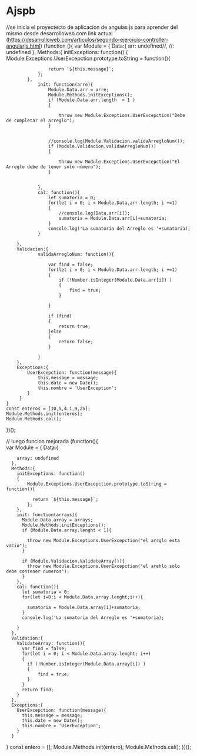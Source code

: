 # Ajspb
//se inicia el proyectecto de aplicacion de angulas js para aprender del mismo desde desarrolloweb.com   link actual 
(https://desarrolloweb.com/articulos/segundo-ejercicio-controller-angularjs.html)
(function (){
    var Module = {
        Data:{
            arr: undefined//,
            //: undefined
        },
        Methods:{
            initExceptions: function()
            {
                Module.Exceptions.UserExcepction.prototype.toString = function(){
                    
                    return `${this.message}`;
                };
            },
                init: function(arre){
                    Module.Data.arr = arre;
                    Module.Methods.initExceptions();
                    if (Module.Data.arr.length  < 1 )
                    {
 
                        throw new Module.Exceptions.UserExcepction("Debe de completar el arreglo");
                    }

                    
                    //console.log(Module.Validacion.validaArregloNum());
                    if (Module.Validacion.validaArregloNum())
                    {
 
                        throw new Module.Exceptions.UserExcepction("El Arreglo debe de tener solo número");
                    }
                    

                },
                cal: function(){
                    let sumatoria = 0;
                    for(let i = 0; i < Module.Data.arr.length; i +=1)
                    {
                        //console.log(Data.arr[i]);
                        sumatoria = Module.Data.arr[i]+sumatoria;
                    }
                    console.log('La sumatoria del Arreglo es '+sumatoria);
                }
                
        },
        Validacion:{
                validaArregloNum: function(){
                    
                    var find = false;
                    for(let i = 0; i < Module.Data.arr.length; i +=1)
                    {
                        if (!Number.isInteger(Module.Data.arr[i]) )
                        {
                            find = true;
                        }
                        
                    }

                    if (find)
                    {
                        return true;
                    }else 
                    {
                        return false;
                    }
                    
                }
        },
        Exceptions:{
            UserExcepction: function(message){
                this.message = message;
                this.date = new Date();
                this.nombre = 'UserException';
            }
         }
    }
    const enteros = [10,5,4,1,9,25];
    Module.Methods.init(enteros);
    Module.Methods.cal();
})();


// luego funcion mejorada 
(function(){  
  var Module = {
      Data:{
        
        array: undefined
      },
      Methods:{
        initExceptions: function()
        {
            Module.Exceptions.UserExcepction.prototype.toString = function(){

              return `${this.message}`;
            };
        },
        init: function(arrays){
          Module.Data.array = arrays;
          Module.Methods.initExceptions();
          if (Module.Data.array.lenght < 1){
            
            throw new Module.Exceptions.UserExcepction("el arrglo esta vacio");
          }

          if (Module.Validacion.ValidateArray()){
            throw new Module.Exceptions.UserExcepction("el arehlo solo debe contener numeros");
          }
        },
        cal: function(){
          let sumatoria = 0;
          for(let i=0;i < Module.Data.array.lenght;i++){

            sumatoria = Module.Data.array[i]+sumatoria;
          }
          console.log('La sumatoria del Arreglo es '+sumatoria);

        }
      },
      Validacion:{
        ValidateArray: function(){
          var find = false;
          for(let i = 0; i < Module.Data.array.lenght; i++)
          {
            if (!Number.isInteger(Module.Data.array[i]) )
            {
                find = true;
            }                
          }
          return find;
        }
      },
      Exceptions:{
        UserExcepction: function(message){
          this.message = message;
          this.date = new Date();
          this.nombre = 'UserException';
        }
      }
  }
  const entero = [];
  Module.Methods.init(entero);
  Module.Methods.cal();
})();
